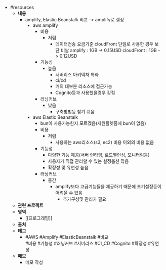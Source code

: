 - #resources
	- **내용**
		- amplify, Elastic Beanstalk 비교 -> amplify로 결정
			- aws amplify
				- 비용
					- 저렴
						- 데이터전송 요금기준 cloudFront 단일로 사용한 경우 보단 비쌈
						  amplify : 1GB -> 0.15USD
						  cloudFront : 1GB -> 0.12USD
				- 기능성
					- 높음
						- 서버리스 아키텍처 특화
						- ci/cd
						- 거의 대부분 리소스에 접근가능
						- Cognito등과 사용했을경우 강점
				- 러닝커브
					- 낮음
						- 구축방법등 찾기 쉬움
			- aws Elastic Beanstalk
				- bun이 사용가능한지 모르겠음(지원플렛폼에 bun이 없음)
				- 비용
					- 저렴
						- 사용하는 aws리소스(s3, ec2) 비용 이외의 비용 없음
				- 기능성
					- 다양한 기능 제공(서버 런타임, 로드벨런싱, 모니터링등)
					- 사용자가 직접 관리할 수 있는 설정옵션 많음
					- 확장성 및 유연성 높음
				- 러닝커브
					- 중간
						- amplify보다 고급기능들을 제공하기 때문에 초기설정등이 어려울 수 있음
							- 추가구성및 관리가 필요
	- **관련 프로젝트**
	- **영역**
		- [[프로그래밍]]
	- **출처**
	- **태그**
		- #AWS #Amplify #ElasticBeanstalk #비교  
		  #비용 #기능성 #러닝커브 #서버리스 #CI_CD #Cognito #확장성 #유연성
	- **메모**
		- 메모 작성